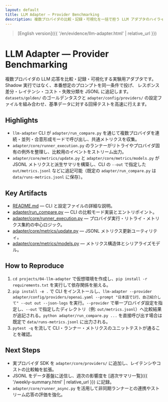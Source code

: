 ```yaml
---
layout: default
title: LLM Adapter — Provider Benchmarking
description: 複数プロバイダの比較・記録・可視化を一括で担う LLM アダプタのハイライト
---
```


> [English version]({{ '/en/evidence/llm-adapter.html' | relative_url }})

# LLM Adapter — Provider Benchmarking

複数プロバイダの LLM 応答を比較・記録・可視化する実験用アダプタです。Shadow 実行ではなく、本番想定のプロンプトを同一条件で投げ、
レスポンス差分・レイテンシ・コスト・失敗分類を JSONL に追記します。`datasets/golden/` のゴールデンタスクと `adapter/config/providers/`
の設定ファイルを組み合わせ、基準データに対する回帰テストを高速に行えます。

## Highlights

- `llm-adapter` CLI が `adapter/run_compare.py` を通じて複数プロバイダを連続・並列・合意形成モードで呼び出し、共通メトリクスを収集。
- `adapter/core/runner_execution.py` のランナーがリトライやプロバイダ固有の例外を整理し、比較用のイベントをストリーム出力。
- `adapter/core/metrics/update.py` と `adapter/core/metrics/models.py` が JSONL メトリクスと派生サマリを構築し、CLI の `--out` で指定した `out/metrics.jsonl` などに追記可能（既定の `adapter/run_compare.py` は `data/runs-metrics.jsonl` に保存）。

## Key Artifacts

- [README.md](https://github.com/Ryosuke4219/portfolio/blob/main/projects/04-llm-adapter/README.md) — CLI と設定ファイルの詳細な説明。
- [adapter/run_compare.py](https://github.com/Ryosuke4219/portfolio/blob/main/projects/04-llm-adapter/adapter/run_compare.py) — CLI の比較モード実装とエントリポイント。
- [adapter/core/runner_execution.py](https://github.com/Ryosuke4219/portfolio/blob/main/projects/04-llm-adapter/adapter/core/runner_execution.py) — プロバイダ実行・リトライ・メトリクス集約の中心ロジック。
- [adapter/core/metrics/update.py](https://github.com/Ryosuke4219/portfolio/blob/main/projects/04-llm-adapter/adapter/core/metrics/update.py) — JSONL メトリクス更新ユーティリティ。
- [adapter/core/metrics/models.py](https://github.com/Ryosuke4219/portfolio/blob/main/projects/04-llm-adapter/adapter/core/metrics/models.py) — メトリクス構造体とシリアライズモデル。

## How to Reproduce

1. `cd projects/04-llm-adapter` で仮想環境を作成し、`pip install -r requirements.txt` を実行して依存関係を揃える。
2. `pip install -e .` で CLI をインストールし、`llm-adapter --provider adapter/config/providers/openai.yaml --prompt "日本語で1行、自己紹介して" --out out --json-logs` を実行。`--provider` で単一プロバイダ設定を指定し、`--out` で指定したディレクトリ（例: `out/metrics.jsonl`）へ比較結果が追記される。`python adapter/run_compare.py ...` を直接呼び出す場合は既定で `data/runs-metrics.jsonl` に出力される。
3. `pytest -q` を流して CLI・ランナー・メトリクスのユニットテストが通ることを確認。

## Next Steps

- 実プロバイダ SDK を `adapter/core/providers/` に追加し、レイテンシやコストの比較軸を拡張。
- JSONL をデータ基盤に送信し、週次の影響度を [週次サマリ一覧]({{ '/weekly-summary.html' | relative_url }}) に記録。
- `adapter/core/runner_async.py` を活用して非同期ランナーとの連携やストリーム応答の評価を強化。
